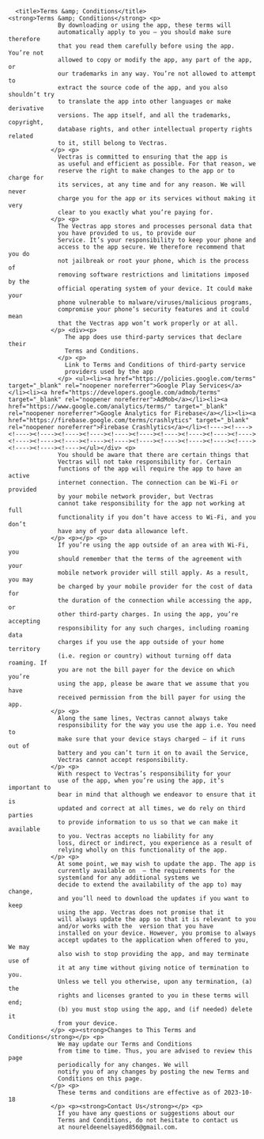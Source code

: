 
      <title>Terms &amp; Conditions</title>
    <strong>Terms &amp; Conditions</strong> <p>
                  By downloading or using the app, these terms will
                  automatically apply to you – you should make sure therefore
                  that you read them carefully before using the app. You’re not
                  allowed to copy or modify the app, any part of the app, or
                  our trademarks in any way. You’re not allowed to attempt to
                  extract the source code of the app, and you also shouldn’t try
                  to translate the app into other languages or make derivative
                  versions. The app itself, and all the trademarks, copyright,
                  database rights, and other intellectual property rights related
                  to it, still belong to Vectras.
                </p> <p>
                  Vectras is committed to ensuring that the app is
                  as useful and efficient as possible. For that reason, we
                  reserve the right to make changes to the app or to charge for
                  its services, at any time and for any reason. We will never
                  charge you for the app or its services without making it very
                  clear to you exactly what you’re paying for.
                </p> <p>
                  The Vectras app stores and processes personal data that
                  you have provided to us, to provide our
                  Service. It’s your responsibility to keep your phone and
                  access to the app secure. We therefore recommend that you do
                  not jailbreak or root your phone, which is the process of
                  removing software restrictions and limitations imposed by the
                  official operating system of your device. It could make your
                  phone vulnerable to malware/viruses/malicious programs,
                  compromise your phone’s security features and it could mean
                  that the Vectras app won’t work properly or at all.
                </p> <div><p>
                    The app does use third-party services that declare their
                    Terms and Conditions.
                  </p> <p>
                    Link to Terms and Conditions of third-party service
                    providers used by the app
                  </p> <ul><li><a href="https://policies.google.com/terms" target="_blank" rel="noopener noreferrer">Google Play Services</a></li><li><a href="https://developers.google.com/admob/terms" target="_blank" rel="noopener noreferrer">AdMob</a></li><li><a href="https://www.google.com/analytics/terms/" target="_blank" rel="noopener noreferrer">Google Analytics for Firebase</a></li><li><a href="https://firebase.google.com/terms/crashlytics" target="_blank" rel="noopener noreferrer">Firebase Crashlytics</a></li><!----><!----><!----><!----><!----><!----><!----><!----><!----><!----><!----><!----><!----><!----><!----><!----><!----><!----><!----><!----><!----><!----><!----><!----><!----></ul></div> <p>
                  You should be aware that there are certain things that
                  Vectras will not take responsibility for. Certain
                  functions of the app will require the app to have an active
                  internet connection. The connection can be Wi-Fi or provided
                  by your mobile network provider, but Vectras
                  cannot take responsibility for the app not working at full
                  functionality if you don’t have access to Wi-Fi, and you don’t
                  have any of your data allowance left.
                </p> <p></p> <p>
                  If you’re using the app outside of an area with Wi-Fi, you
                  should remember that the terms of the agreement with your
                  mobile network provider will still apply. As a result, you may
                  be charged by your mobile provider for the cost of data for
                  the duration of the connection while accessing the app, or
                  other third-party charges. In using the app, you’re accepting
                  responsibility for any such charges, including roaming data
                  charges if you use the app outside of your home territory
                  (i.e. region or country) without turning off data roaming. If
                  you are not the bill payer for the device on which you’re
                  using the app, please be aware that we assume that you have
                  received permission from the bill payer for using the app.
                </p> <p>
                  Along the same lines, Vectras cannot always take
                  responsibility for the way you use the app i.e. You need to
                  make sure that your device stays charged – if it runs out of
                  battery and you can’t turn it on to avail the Service,
                  Vectras cannot accept responsibility.
                </p> <p>
                  With respect to Vectras’s responsibility for your
                  use of the app, when you’re using the app, it’s important to
                  bear in mind that although we endeavor to ensure that it is
                  updated and correct at all times, we do rely on third parties
                  to provide information to us so that we can make it available
                  to you. Vectras accepts no liability for any
                  loss, direct or indirect, you experience as a result of
                  relying wholly on this functionality of the app.
                </p> <p>
                  At some point, we may wish to update the app. The app is
                  currently available on  – the requirements for the 
                  system(and for any additional systems we
                  decide to extend the availability of the app to) may change,
                  and you’ll need to download the updates if you want to keep
                  using the app. Vectras does not promise that it
                  will always update the app so that it is relevant to you
                  and/or works with the  version that you have
                  installed on your device. However, you promise to always
                  accept updates to the application when offered to you, We may
                  also wish to stop providing the app, and may terminate use of
                  it at any time without giving notice of termination to you.
                  Unless we tell you otherwise, upon any termination, (a) the
                  rights and licenses granted to you in these terms will end;
                  (b) you must stop using the app, and (if needed) delete it
                  from your device.
                </p> <p><strong>Changes to This Terms and Conditions</strong></p> <p>
                  We may update our Terms and Conditions
                  from time to time. Thus, you are advised to review this page
                  periodically for any changes. We will
                  notify you of any changes by posting the new Terms and
                  Conditions on this page.
                </p> <p>
                  These terms and conditions are effective as of 2023-10-18
                </p> <p><strong>Contact Us</strong></p> <p>
                  If you have any questions or suggestions about our
                  Terms and Conditions, do not hesitate to contact us
                  at noureldeenelsayed856@gmail.com.
